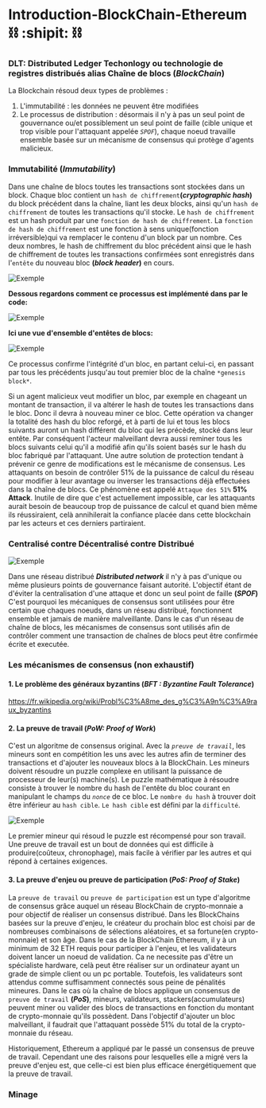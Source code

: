 # Introduction-BlockChain-Ethereum  :chains: :shipit: :chains:

###  __DLT: Distributed Ledger Techonlogy ou technologie de registres distribués alias Chaîne de blocs (*BlockChain*)__

La Blockchain résoud deux types de problèmes : 

1. L'immutabilité : les données ne peuvent être modifiées
2. Le processus de distribution : désormais il n'y à pas un seul point de gouvernance ou/et possiblement un seul point de faille (cible unique et trop visible pour l'attaquant appelée *`SPOF`*), chaque noeud travaille ensemble basée sur un mécanisme de consensus qui protège d'agents malicieux.

### __Immutabilité (*Immutability*)__

Dans une chaîne de blocs toutes les transactions sont stockées dans un block. Chaque bloc contient un `hash de chiffrement`__(*cryptographic hash*)__ du block précédent dans la chaîne, liant les deux blocks, ainsi qu'un `hash de chiffrement` de toutes les transactions qu'il stocke.
Le `hash de chiffrement` est un hash produit par une `fonction de hash de chiffrement`.
La `fonction de hash de chiffrement` est une fonction à sens unique(fonction irréversible)qui va remplacer le contenu d'un block par un nombre.
Ces deux nombres, le hash de chiffrement du bloc précédent ainsi que le hash de chiffrement de toutes les transactions confirmées sont enregistrés dans l'`entête` du  nouveau bloc __(*block header*)__ en cours.


 ![Exemple](https://raw.githubusercontent.com/AbsoluteVirtueXI/alyra-courses/master/res/blockchain.jpeg)
 
 __Dessous regardons comment ce processus est implémenté dans par le code:__
 
 ![Exemple](https://raw.githubusercontent.com/AbsoluteVirtueXI/alyra-courses/master/res/codeview.jpg)
 
 __Ici une vue d'ensemble d'entêtes de blocs:__
 
 ![Exemple](https://raw.githubusercontent.com/AbsoluteVirtueXI/alyra-courses/master/res/blockheader.png)
 
 Ce processus confirme l'intégrité d'un bloc, en partant celui-ci, en passant par tous les précédents jusqu'au tout premier bloc de la chaîne `*genesis block*`.
 
 Si un agent malicieux veut modifier un bloc, par exemple en chageant un montant de transaction, il va altérer le hash de toutes les transactions dans le bloc. Donc il devra à nouveau miner ce bloc. Cette opération va changer la totalité des hash du bloc reforgé, et à parti de lui et tous les blocs suivants auront un hash différent du bloc qui les précède, stocké dans leur entête. Par conséquent l'acteur malveillant devra aussi reminer tous les blocs suivants celui qu'il a modifié afin qu'ils soient basés sur le hash du bloc fabriqué par l'attaquant.
 Une autre solution de protection tendant à prévenir ce genre de modifications est le mécanisme de consensus. Les attaquants on besoin de contrôler 51% de la puissance de calcul du réseau pour modifier à leur avantage ou inverser les transactions déjà effectuées dans la chaîne de blocs. Ce phénomène est appelé `Attaque des 51%` __51% Attack__. Inutile de dire que c'est actuellement impossible, car les attaquants aurait besoin de beaucoup trop de puissance de calcul et quand bien même ils réussiraient, celà annihilerait la confiance placée dans cette blockchain par les acteurs et ces derniers partiraient.
 

### __Centralisé contre Décentralisé contre Distribué__

![Exemple](https://raw.githubusercontent.com/AbsoluteVirtueXI/alyra-courses/master/res/CDD.png)

 Dans une réseau distribué __*Distributed network*__ il n'y à pas d'unique ou même plusieurs points de gouvernance faisant autorité. L'objectif étant de d'éviter la centralisation d'une attaque et donc un seul point de faille __(*SPOF*)__ C'est pourquoi les mécaniques de consensus sont utilisées pour être certain que chaques noeuds, dans un réseau distribué, fonctionnent ensemble et jamais de manière malveillante.
 Dans le cas d'un réseau de chaîne de blocs, les mécanismes de consensus sont utilisés afin de contrôler comment une transaction de chaînes de blocs peut être confirmée écrite et executée.


### __Les mécanismes de consensus__ (non exhaustif)
 
#### 1. Le problème des généraux byzantins (*BFT :  Byzantine Fault Tolerance*)

https://fr.wikipedia.org/wiki/Probl%C3%A8me_des_g%C3%A9n%C3%A9raux_byzantins


#### 2. La preuve de travail __(*PoW: Proof of Work*)__

C'est un algoritme de consensus original. Avec la *`preuve de travail`*, les mineurs sont en compétition les uns avec les autres afin de terminer des transactions et d'ajouter les nouveaux blocs à la BlockChain.
Les mineurs doivent résoudre un puzzle complexe en utilisant la puissance de processeur de leur(s) machine(s).
Le puzzle mathématique à résoudre consiste à trouver le nombre du hash de l'entête du bloc courant en manipulant le champs du *`nonce`* de ce bloc.
Le `nombre du hash` à trouver doit être inférieur au `hash cible`. `Le hash cible` est défini par la `difficulté`.

![Exemple](https://raw.githubusercontent.com/AbsoluteVirtueXI/alyra-courses/master/res/bitcoin_block_hashing.jpg)

Le premier mineur qui résoud le puzzle est récompensé pour son travail.
Une preuve de travail est un bout de données qui est difficile à produire(coûteux, chronophage), mais facile à vérifier par les autres et qui répond à certaines exigences.

#### 3. La preuve d'enjeu ou preuve de participation __(*PoS: Proof of Stake*)__

La `preuve de travail` ou `preuve de participation` est un type d'algoritme de consensus grâce auquel un réseau BlockChain de crypto-monnaie a pour objectif de réaliser un consensus distribué. Dans les BlockChains basées sur la preuve d'enjeu, le créateur du prochain bloc est choisi par de nombreuses combinaisons de sélections aléatoires, et sa fortune(en crypto-monnaie) et son âge. Dans le cas de la BlockChain Ethereum, il y à un minimum de 32 ETH requis pour participer à l'enjeu, et les validateurs doivent lancer un noeud de validation. Ca ne necessite pas d'être un spécialiste hardware, celà peut être réaliser sur un ordinateur ayant un grade de simple client ou un pc portable. Toutefois, les validateurs sont attendus comme suffisamment connectés sous peine de pénalités mineures.
Dans le cas où la chaîne de blocs applique un consensus de `preuve de travail` __(*PoS*)__, mineurs, validateurs, stackers(accumulateurs) peuvent miner ou valider des blocs de transactions en fonction du montant de crypto-monnaie qu'ils possèdent.
Dans l'objectif d'ajouter un bloc malveillant, il faudrait que l'attaquant possède 51% du total de la crypto-monnaie du réseau.

Historiquement, Ethereum a appliqué par le passé un consensus de preuve de travail. Cependant une des raisons pour lesquelles elle a migré vers la preuve d'enjeu est, que celle-ci est bien plus efficace énergétiquement que la preuve de travail.


### __Minage__









 
 
 
 

